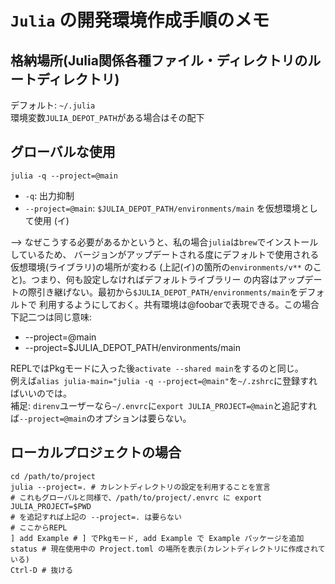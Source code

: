 # `Julia` の開発環境作成手順のメモ
## 格納場所(Julia関係各種ファイル・ディレクトリのルートディレクトリ)
デフォルト: `~/.julia`<br>
環境変数`JULIA_DEPOT_PATH`がある場合はその配下

## グローバルな使用

```shell
julia -q --project=@main
```

- `-q`: 出力抑制
- `--project=@main`: `$JULIA_DEPOT_PATH/environments/main` を仮想環境として使用 (イ)

--> なぜこうする必要があるかというと、私の場合`julia`は`brew`でインストールしているため、
バージョンがアップデートされる度にデフォルトで使用される仮想環境(ライブラリ)の場所が変わる
(上記(イ)の箇所の`environments/v**` のこと)。つまり、何も設定しなければデフォルトライブラリー
の内容はアップデートの際引き継げない。最初から`$JULIA_DEPOT_PATH/environments/main`をデフォルトで
利用するようにしておく。共有環境は@foobarで表現できる。この場合下記二つは同じ意味:

- --project=@main
- --project=$JULIA_DEPOT_PATH/environments/main

REPLではPkgモードに入った後`activate --shared main`をするのと同じ。<br>
例えば`alias julia-main="julia -q --project=@main"`を`~/.zshrc`に登録すればいいのでは。<br>
補足: `direnv`ユーザーなら`~/.envrc`に`export JULIA_PROJECT=@main`と追記すれば`--project=@main`のオプションは要らない。

## ローカルプロジェクトの場合

```shell
cd /path/to/project
julia --project=. # カレントディレクトリの設定を利用することを宣言
# これもグローバルと同様で、/path/to/project/.envrc に export JULIA_PROJECT=$PWD
# を追記すれば上記の --project=. は要らない
# ここからREPL
] add Example # ] でPkgモード, add Example で Example パッケージを追加
status # 現在使用中の Project.toml の場所を表示(カレントディレクトリに作成されている)
Ctrl-D # 抜ける
```
